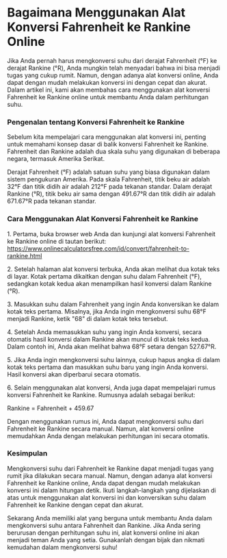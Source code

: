 Bagaimana Menggunakan Alat Konversi Fahrenheit ke Rankine Online
================================================================

Jika Anda pernah harus mengkonversi suhu dari derajat Fahrenheit (°F) ke derajat Rankine (°R), Anda mungkin telah menyadari bahwa ini bisa menjadi tugas yang cukup rumit. Namun, dengan adanya alat konversi online, Anda dapat dengan mudah melakukan konversi ini dengan cepat dan akurat. Dalam artikel ini, kami akan membahas cara menggunakan alat konversi Fahrenheit ke Rankine online untuk membantu Anda dalam perhitungan suhu.

### Pengenalan tentang Konversi Fahrenheit ke Rankine

Sebelum kita mempelajari cara menggunakan alat konversi ini, penting untuk memahami konsep dasar di balik konversi Fahrenheit ke Rankine. Fahrenheit dan Rankine adalah dua skala suhu yang digunakan di beberapa negara, termasuk Amerika Serikat.

Derajat Fahrenheit (°F) adalah satuan suhu yang biasa digunakan dalam sistem pengukuran Amerika. Pada skala Fahrenheit, titik beku air adalah 32°F dan titik didih air adalah 212°F pada tekanan standar. Dalam derajat Rankine (°R), titik beku air sama dengan 491.67°R dan titik didih air adalah 671.67°R pada tekanan standar.

### Cara Menggunakan Alat Konversi Fahrenheit ke Rankine

1\. Pertama, buka browser web Anda dan kunjungi alat konversi Fahrenheit ke Rankine online di tautan berikut: <https://www.onlinecalculatorsfree.com/id/convert/fahrenheit-to-rankine.html>

2\. Setelah halaman alat konversi terbuka, Anda akan melihat dua kotak teks di layar. Kotak pertama dikaitkan dengan suhu dalam Fahrenheit (°F), sedangkan kotak kedua akan menampilkan hasil konversi dalam Rankine (°R).

3\. Masukkan suhu dalam Fahrenheit yang ingin Anda konversikan ke dalam kotak teks pertama. Misalnya, jika Anda ingin mengkonversi suhu 68°F menjadi Rankine, ketik "68" di dalam kotak teks tersebut.

4\. Setelah Anda memasukkan suhu yang ingin Anda konversi, secara otomatis hasil konversi dalam Rankine akan muncul di kotak teks kedua. Dalam contoh ini, Anda akan melihat bahwa 68°F setara dengan 527.67°R.

5\. Jika Anda ingin mengkonversi suhu lainnya, cukup hapus angka di dalam kotak teks pertama dan masukkan suhu baru yang ingin Anda konversi. Hasil konversi akan diperbarui secara otomatis.

6\. Selain menggunakan alat konversi, Anda juga dapat mempelajari rumus konversi Fahrenheit ke Rankine. Rumusnya adalah sebagai berikut:

Rankine = Fahrenheit + 459.67

Dengan menggunakan rumus ini, Anda dapat mengkonversi suhu dari Fahrenheit ke Rankine secara manual. Namun, alat konversi online memudahkan Anda dengan melakukan perhitungan ini secara otomatis.

### Kesimpulan

Mengkonversi suhu dari Fahrenheit ke Rankine dapat menjadi tugas yang rumit jika dilakukan secara manual. Namun, dengan adanya alat konversi Fahrenheit ke Rankine online, Anda dapat dengan mudah melakukan konversi ini dalam hitungan detik. Ikuti langkah-langkah yang dijelaskan di atas untuk menggunakan alat konversi ini dan konversikan suhu dalam Fahrenheit ke Rankine dengan cepat dan akurat.

Sekarang Anda memiliki alat yang berguna untuk membantu Anda dalam mengkonversi suhu antara Fahrenheit dan Rankine. Jika Anda sering berurusan dengan perhitungan suhu ini, alat konversi online ini akan menjadi teman Anda yang setia. Gunakanlah dengan bijak dan nikmati kemudahan dalam mengkonversi suhu!
